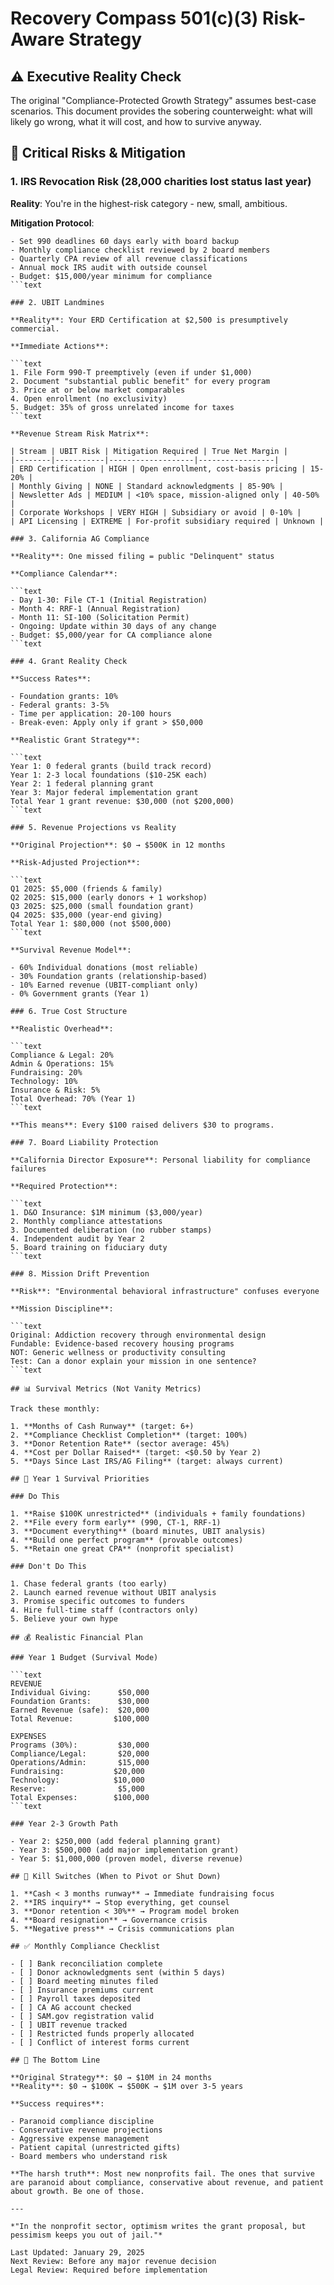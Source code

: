 # Recovery Compass 501(c)(3) Risk-Aware Strategy

## ⚠️ Executive Reality Check

The original "Compliance-Protected Growth Strategy" assumes best-case scenarios. This document provides the sobering counterweight: what will likely go wrong, what it will cost, and how to survive anyway.

## 🚨 Critical Risks & Mitigation

### 1. IRS Revocation Risk (28,000 charities lost status last year)

**Reality**: You're in the highest-risk category - new, small, ambitious.

**Mitigation Protocol**:

```text
- Set 990 deadlines 60 days early with board backup
- Monthly compliance checklist reviewed by 2 board members
- Quarterly CPA review of all revenue classifications
- Annual mock IRS audit with outside counsel
- Budget: $15,000/year minimum for compliance
```text

### 2. UBIT Landmines

**Reality**: Your ERD Certification at $2,500 is presumptively commercial.

**Immediate Actions**:

```text
1. File Form 990-T preemptively (even if under $1,000)
2. Document "substantial public benefit" for every program
3. Price at or below market comparables
4. Open enrollment (no exclusivity)
5. Budget: 35% of gross unrelated income for taxes
```text

**Revenue Stream Risk Matrix**:

| Stream | UBIT Risk | Mitigation Required | True Net Margin |
|--------|-----------|-------------------|-----------------|
| ERD Certification | HIGH | Open enrollment, cost-basis pricing | 15-20% |
| Monthly Giving | NONE | Standard acknowledgments | 85-90% |
| Newsletter Ads | MEDIUM | <10% space, mission-aligned only | 40-50% |
| Corporate Workshops | VERY HIGH | Subsidiary or avoid | 0-10% |
| API Licensing | EXTREME | For-profit subsidiary required | Unknown |

### 3. California AG Compliance

**Reality**: One missed filing = public "Delinquent" status

**Compliance Calendar**:

```text
- Day 1-30: File CT-1 (Initial Registration)
- Month 4: RRF-1 (Annual Registration)
- Month 11: SI-100 (Solicitation Permit)
- Ongoing: Update within 30 days of any change
- Budget: $5,000/year for CA compliance alone
```text

### 4. Grant Reality Check

**Success Rates**:

- Foundation grants: 10%
- Federal grants: 3-5%
- Time per application: 20-100 hours
- Break-even: Apply only if grant > $50,000

**Realistic Grant Strategy**:

```text
Year 1: 0 federal grants (build track record)
Year 1: 2-3 local foundations ($10-25K each)
Year 2: 1 federal planning grant
Year 3: Major federal implementation grant
Total Year 1 grant revenue: $30,000 (not $200,000)
```text

### 5. Revenue Projections vs Reality

**Original Projection**: $0 → $500K in 12 months

**Risk-Adjusted Projection**:

```text
Q1 2025: $5,000 (friends & family)
Q2 2025: $15,000 (early donors + 1 workshop)
Q3 2025: $25,000 (small foundation grant)
Q4 2025: $35,000 (year-end giving)
Total Year 1: $80,000 (not $500,000)
```text

**Survival Revenue Model**:

- 60% Individual donations (most reliable)
- 30% Foundation grants (relationship-based)
- 10% Earned revenue (UBIT-compliant only)
- 0% Government grants (Year 1)

### 6. True Cost Structure

**Realistic Overhead**:

```text
Compliance & Legal: 20%
Admin & Operations: 15%
Fundraising: 20%
Technology: 10%
Insurance & Risk: 5%
Total Overhead: 70% (Year 1)
```text

**This means**: Every $100 raised delivers $30 to programs.

### 7. Board Liability Protection

**California Director Exposure**: Personal liability for compliance failures

**Required Protection**:

```text
1. D&O Insurance: $1M minimum ($3,000/year)
2. Monthly compliance attestations
3. Documented deliberation (no rubber stamps)
4. Independent audit by Year 2
5. Board training on fiduciary duty
```text

### 8. Mission Drift Prevention

**Risk**: "Environmental behavioral infrastructure" confuses everyone

**Mission Discipline**:

```text
Original: Addiction recovery through environmental design
Fundable: Evidence-based recovery housing programs
NOT: Generic wellness or productivity consulting
Test: Can a donor explain your mission in one sentence?
```text

## 📊 Survival Metrics (Not Vanity Metrics)

Track these monthly:

1. **Months of Cash Runway** (target: 6+)
2. **Compliance Checklist Completion** (target: 100%)
3. **Donor Retention Rate** (sector average: 45%)
4. **Cost per Dollar Raised** (target: <$0.50 by Year 2)
5. **Days Since Last IRS/AG Filing** (target: always current)

## 🎯 Year 1 Survival Priorities

### Do This

1. **Raise $100K unrestricted** (individuals + family foundations)
2. **File every form early** (990, CT-1, RRF-1)
3. **Document everything** (board minutes, UBIT analysis)
4. **Build one perfect program** (provable outcomes)
5. **Retain one great CPA** (nonprofit specialist)

### Don't Do This

1. Chase federal grants (too early)
2. Launch earned revenue without UBIT analysis
3. Promise specific outcomes to funders
4. Hire full-time staff (contractors only)
5. Believe your own hype

## 💰 Realistic Financial Plan

### Year 1 Budget (Survival Mode)

```text
REVENUE
Individual Giving:      $50,000
Foundation Grants:      $30,000
Earned Revenue (safe):  $20,000
Total Revenue:         $100,000

EXPENSES
Programs (30%):         $30,000
Compliance/Legal:       $20,000
Operations/Admin:       $15,000
Fundraising:           $20,000
Technology:            $10,000
Reserve:                $5,000
Total Expenses:        $100,000
```text

### Year 2-3 Growth Path

- Year 2: $250,000 (add federal planning grant)
- Year 3: $500,000 (add major implementation grant)
- Year 5: $1,000,000 (proven model, diverse revenue)

## 🚨 Kill Switches (When to Pivot or Shut Down)

1. **Cash < 3 months runway** → Immediate fundraising focus
2. **IRS inquiry** → Stop everything, get counsel
3. **Donor retention < 30%** → Program model broken
4. **Board resignation** → Governance crisis
5. **Negative press** → Crisis communications plan

## ✅ Monthly Compliance Checklist

- [ ] Bank reconciliation complete
- [ ] Donor acknowledgments sent (within 5 days)
- [ ] Board meeting minutes filed
- [ ] Insurance premiums current
- [ ] Payroll taxes deposited
- [ ] CA AG account checked
- [ ] SAM.gov registration valid
- [ ] UBIT revenue tracked
- [ ] Restricted funds properly allocated
- [ ] Conflict of interest forms current

## 🎯 The Bottom Line

**Original Strategy**: $0 → $10M in 24 months
**Reality**: $0 → $100K → $500K → $1M over 3-5 years

**Success requires**:

- Paranoid compliance discipline
- Conservative revenue projections  
- Aggressive expense management
- Patient capital (unrestricted gifts)
- Board members who understand risk

**The harsh truth**: Most new nonprofits fail. The ones that survive are paranoid about compliance, conservative about revenue, and patient about growth. Be one of those.

---

*"In the nonprofit sector, optimism writes the grant proposal, but pessimism keeps you out of jail."*

Last Updated: January 29, 2025
Next Review: Before any major revenue decision
Legal Review: Required before implementation

